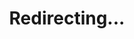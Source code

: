 ---
title: Redirecting...
layout: redirect
sitemap: false
permalink: /Czechia
redirect_to: /CZE/
---